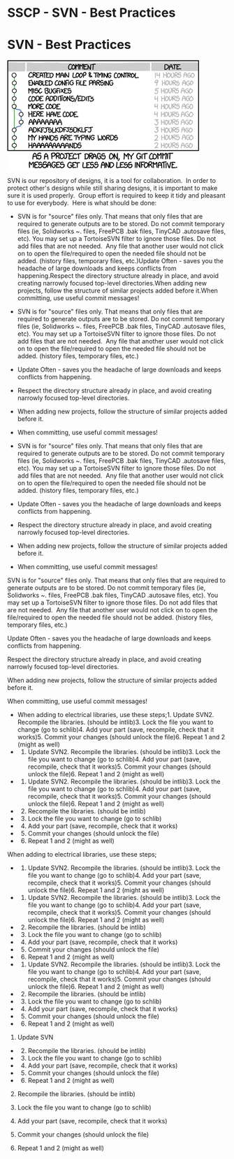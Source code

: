 # SSCP - SVN - Best Practices

# SVN - Best Practices

![](../../../../../assets/image_1a2a84422a.png)

SVN is our repository of designs, it is a tool for collaboration.  In order to protect other's designs while still sharing designs, it is important to make sure it is used properly.  Group effort is required to keep it tidy and pleasant to use for everybody.  Here is what should be done:

* SVN is for "source" files only. That means that only files that are required to generate outputs are to be stored. Do not commit temporary files (ie, Solidworks ~. files, FreePCB .bak files, TinyCAD .autosave files, etc). You may set up a TortoiseSVN filter to ignore those files. Do not add files that are not needed.  Any file that another user would not click on to open the file/required to open the needed file should not be added. (history files, temporary files, etc.)Update Often - saves you the headache of large downloads and keeps conflicts from happening.Respect the directory structure already in place, and avoid creating narrowly focused top-level directories.When adding new projects, follow the structure of similar projects added before it.When committing, use useful commit messages!
* SVN is for "source" files only. That means that only files that are required to generate outputs are to be stored. Do not commit temporary files (ie, Solidworks ~. files, FreePCB .bak files, TinyCAD .autosave files, etc). You may set up a TortoiseSVN filter to ignore those files. Do not add files that are not needed.  Any file that another user would not click on to open the file/required to open the needed file should not be added. (history files, temporary files, etc.)
* Update Often - saves you the headache of large downloads and keeps conflicts from happening.
* Respect the directory structure already in place, and avoid creating narrowly focused top-level directories.
* When adding new projects, follow the structure of similar projects added before it.
* When committing, use useful commit messages!

* SVN is for "source" files only. That means that only files that are required to generate outputs are to be stored. Do not commit temporary files (ie, Solidworks ~. files, FreePCB .bak files, TinyCAD .autosave files, etc). You may set up a TortoiseSVN filter to ignore those files. Do not add files that are not needed.  Any file that another user would not click on to open the file/required to open the needed file should not be added. (history files, temporary files, etc.)
* Update Often - saves you the headache of large downloads and keeps conflicts from happening.
* Respect the directory structure already in place, and avoid creating narrowly focused top-level directories.
* When adding new projects, follow the structure of similar projects added before it.
* When committing, use useful commit messages!

SVN is for "source" files only. That means that only files that are required to generate outputs are to be stored. Do not commit temporary files (ie, Solidworks ~. files, FreePCB .bak files, TinyCAD .autosave files, etc). You may set up a TortoiseSVN filter to ignore those files. Do not add files that are not needed.  Any file that another user would not click on to open the file/required to open the needed file should not be added. (history files, temporary files, etc.)

Update Often - saves you the headache of large downloads and keeps conflicts from happening.

Respect the directory structure already in place, and avoid creating narrowly focused top-level directories.

When adding new projects, follow the structure of similar projects added before it.

When committing, use useful commit messages!

* When adding to electrical libraries, use these steps;1. Update SVN2. Recompile the libraries. (should be intlib)3. Lock the file you want to change (go to schlib)4. Add your part (save, recompile, check that it works)5. Commit your changes (should unlock the file)6. Repeat 1 and 2 (might as well)
* 1. Update SVN2. Recompile the libraries. (should be intlib)3. Lock the file you want to change (go to schlib)4. Add your part (save, recompile, check that it works)5. Commit your changes (should unlock the file)6. Repeat 1 and 2 (might as well)
* 1. Update SVN2. Recompile the libraries. (should be intlib)3. Lock the file you want to change (go to schlib)4. Add your part (save, recompile, check that it works)5. Commit your changes (should unlock the file)6. Repeat 1 and 2 (might as well)
* 2. Recompile the libraries. (should be intlib)
* 3. Lock the file you want to change (go to schlib)
* 4. Add your part (save, recompile, check that it works)
* 5. Commit your changes (should unlock the file)
* 6. Repeat 1 and 2 (might as well)

When adding to electrical libraries, use these steps;

* 1. Update SVN2. Recompile the libraries. (should be intlib)3. Lock the file you want to change (go to schlib)4. Add your part (save, recompile, check that it works)5. Commit your changes (should unlock the file)6. Repeat 1 and 2 (might as well)
* 1. Update SVN2. Recompile the libraries. (should be intlib)3. Lock the file you want to change (go to schlib)4. Add your part (save, recompile, check that it works)5. Commit your changes (should unlock the file)6. Repeat 1 and 2 (might as well)
* 2. Recompile the libraries. (should be intlib)
* 3. Lock the file you want to change (go to schlib)
* 4. Add your part (save, recompile, check that it works)
* 5. Commit your changes (should unlock the file)
* 6. Repeat 1 and 2 (might as well)

* 1. Update SVN2. Recompile the libraries. (should be intlib)3. Lock the file you want to change (go to schlib)4. Add your part (save, recompile, check that it works)5. Commit your changes (should unlock the file)6. Repeat 1 and 2 (might as well)
* 2. Recompile the libraries. (should be intlib)
* 3. Lock the file you want to change (go to schlib)
* 4. Add your part (save, recompile, check that it works)
* 5. Commit your changes (should unlock the file)
* 6. Repeat 1 and 2 (might as well)

1. Update SVN

* 2. Recompile the libraries. (should be intlib)
* 3. Lock the file you want to change (go to schlib)
* 4. Add your part (save, recompile, check that it works)
* 5. Commit your changes (should unlock the file)
* 6. Repeat 1 and 2 (might as well)

2. Recompile the libraries. (should be intlib)

3. Lock the file you want to change (go to schlib)

4. Add your part (save, recompile, check that it works)

5. Commit your changes (should unlock the file)

6. Repeat 1 and 2 (might as well)

